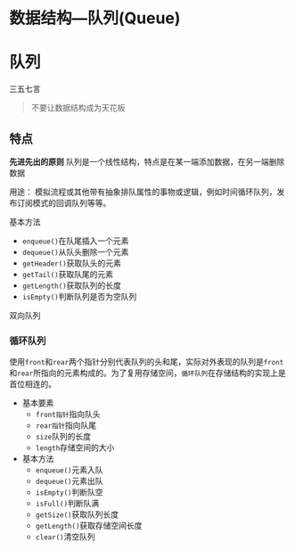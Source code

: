 # 数据结构—队列(Queue)

<a name="58463bda"></a>
# 队列
三五七言
> 不要让数据结构成为天花板

<a name="94919f81"></a>
## 特点
**先进先出的原则**
队列是一个线性结构，特点是在某一端添加数据，在另一端删除数据

用途：
模拟流程或其他带有抽象排队属性的事物或逻辑，例如时间循环队列，发布订阅模式的回调队列等等。


基本方法

- `enqueue()`在队尾插入一个元素
- `dequeue()`从队头删除一个元素
- `getHeader()`获取队头的元素
- `getTail()`获取队尾的元素
- `getLength()`获取队列的长度
- `isEmpty()`判断队列是否为空队列



双向队列

<a name="9032418d"></a>
### 循环队列


使用`front`和`rear`两个指针分别代表队列的头和尾，实际对外表现的队列是`front`和`rear`所指向的元素构成的。为了复用存储空间，`循环队列`在存储结构的实现上是首位相连的。

- 基本要素
   - `front指针`指向队头
   - `rear指针`指向队尾
   - `size`队列的长度
   - `length`存储空间的大小
- 基本方法
   - `enqueue()`元素入队
   - `dequeue()`元素出队
   - `isEmpty()`判断队空
   - `isFull()`判断队满
   - `getSize()`获取队列长度
   - `getLength()`获取存储空间长度
   - `clear()`清空队列

